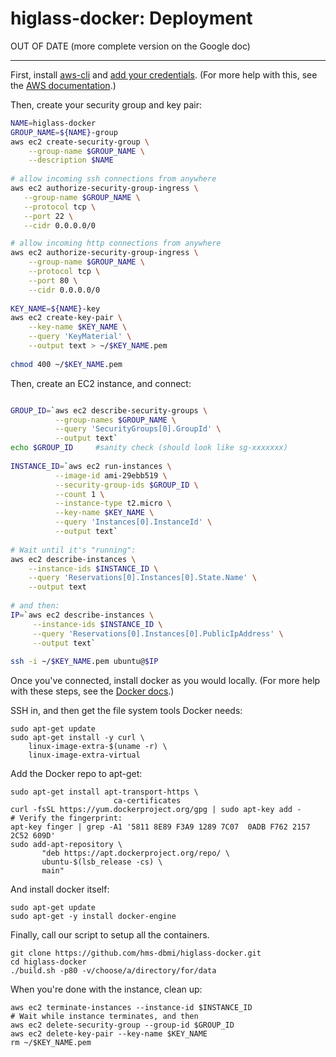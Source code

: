 
# higlass-docker: Deployment

OUT OF DATE (more complete version on the Google doc)

<hr>

First, install [aws-cli](https://aws.amazon.com/cli/) and 
[add your credentials](http://docs.aws.amazon.com/cli/latest/userguide/cli-chap-getting-started.html#cli-quick-configuration).
(For more help with this, see the [AWS documentation](http://docs.aws.amazon.com/cli/latest/userguide/tutorial-ec2-ubuntu.html).)

Then, create your security group and key pair:
```bash
NAME=higlass-docker
GROUP_NAME=${NAME}-group
aws ec2 create-security-group \
    --group-name $GROUP_NAME \
    --description $NAME
    
# allow incoming ssh connections from anywhere
aws ec2 authorize-security-group-ingress \
   --group-name $GROUP_NAME \
   --protocol tcp \
   --port 22 \
   --cidr 0.0.0.0/0

# allow incoming http connections from anywhere
aws ec2 authorize-security-group-ingress \
    --group-name $GROUP_NAME \
    --protocol tcp \
    --port 80 \
    --cidr 0.0.0.0/0
    
KEY_NAME=${NAME}-key
aws ec2 create-key-pair \
    --key-name $KEY_NAME \
    --query 'KeyMaterial' \
    --output text > ~/$KEY_NAME.pem
    
chmod 400 ~/$KEY_NAME.pem
```

Then, create an EC2 instance, and connect:

```bash

GROUP_ID=`aws ec2 describe-security-groups \
          --group-names $GROUP_NAME \
          --query 'SecurityGroups[0].GroupId' \
          --output text`
echo $GROUP_ID     #sanity check (should look like sg-xxxxxxx)
          
INSTANCE_ID=`aws ec2 run-instances \
          --image-id ami-29ebb519 \
          --security-group-ids $GROUP_ID \
          --count 1 \
          --instance-type t2.micro \
          --key-name $KEY_NAME \
          --query 'Instances[0].InstanceId' \
          --output text`
          
# Wait until it's "running":
aws ec2 describe-instances \
    --instance-ids $INSTANCE_ID \
    --query 'Reservations[0].Instances[0].State.Name' \
    --output text
    
# and then:
IP=`aws ec2 describe-instances \
     --instance-ids $INSTANCE_ID \
     --query 'Reservations[0].Instances[0].PublicIpAddress' \
     --output text`
     
ssh -i ~/$KEY_NAME.pem ubuntu@$IP
```

Once you've connected, install docker as you would locally.
(For more help with these steps, see the
[Docker docs](https://docs.docker.com/engine/installation/linux/ubuntu/).)

SSH in, and then get the file system tools Docker needs:
```
sudo apt-get update
sudo apt-get install -y curl \
    linux-image-extra-$(uname -r) \
    linux-image-extra-virtual
```
Add the Docker repo to apt-get:
```
sudo apt-get install apt-transport-https \
                       ca-certificates
curl -fsSL https://yum.dockerproject.org/gpg | sudo apt-key add -
# Verify the fingerprint:
apt-key finger | grep -A1 '5811 8E89 F3A9 1289 7C07  0ADB F762 2157 2C52 609D'
sudo add-apt-repository \
       "deb https://apt.dockerproject.org/repo/ \
       ubuntu-$(lsb_release -cs) \
       main"
```
And install docker itself:
```
sudo apt-get update
sudo apt-get -y install docker-engine
```

Finally, call our script to setup all the containers.
```
git clone https://github.com/hms-dbmi/higlass-docker.git
cd higlass-docker
./build.sh -p80 -v/choose/a/directory/for/data
```

When you're done with the instance, clean up:
```
aws ec2 terminate-instances --instance-id $INSTANCE_ID
# Wait while instance terminates, and then
aws ec2 delete-security-group --group-id $GROUP_ID
aws ec2 delete-key-pair --key-name $KEY_NAME
rm ~/$KEY_NAME.pem
```
